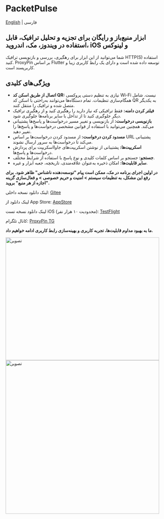 # PacketPulse

[English](README_EN.md) | فارسی

## ابزار منبع‌باز و رایگان برای تجزیه و تحلیل ترافیک، قابل استفاده در ویندوز، مک، اندروید، iOS و لینوکس

شما می‌توانید از این ابزار برای رهگیری، بررسی و بازنویسی ترافیک HTTP(S) استفاده کنید. ProxyPin بر اساس Flutter توسعه داده شده است و دارای یک رابط کاربری زیبا و کاربرپسند است.

## ویژگی‌های کلیدی

* **اتصال از طریق اسکن کد QR:** نیازی به تنظیم دستی پروکسی Wi-Fi نیست. شامل همگام‌سازی تنظیمات. تمام دستگاه‌ها می‌توانند به‌راحتی با اسکن کد QR به یکدیگر متصل شده و ترافیک را منتقل کنند.
* **فیلتر کردن دامنه:** فقط ترافیکی که نیاز دارید را رهگیری کنید و از رهگیری ترافیک دیگر جلوگیری کنید تا از تداخل با سایر برنامه‌ها جلوگیری شود.
* **بازنویسی درخواست:** از بازنویسی و تغییر مسیر درخواست‌ها و پاسخ‌ها پشتیبانی می‌کند. همچنین می‌توانید با استفاده از قوانین مشخصی درخواست‌ها و پاسخ‌ها را تغییر دهید.
* **مسدود کردن درخواست:** از مسدود کردن درخواست‌ها بر اساس URL پشتیبانی می‌کند تا درخواست‌ها به سرور ارسال نشوند.
* **اسکریپت‌ها:** پشتیبانی از نوشتن اسکریپت‌های جاوااسکریپت برای پردازش درخواست‌ها و پاسخ‌ها.
* **جستجو:** جستجو بر اساس کلمات کلیدی و نوع پاسخ با استفاده از شرایط مختلف.
* **سایر قابلیت‌ها:** امکان ذخیره به‌عنوان علاقه‌مندی، تاریخچه، جعبه ابزار و غیره.

**در اولین اجرای برنامه در مک، ممکن است پیام "توسعه‌دهنده ناشناس" ظاهر شود. برای رفع این مشکل، به تنظیمات سیستم > امنیت و حریم خصوصی > و فعال‌سازی گزینه "اجازه از هر منبع" بروید.**

لینک دانلود نسخه داخلی: [Gitee](https://gitee.com/wanghongenpin/network-proxy-flutter/releases)

لینک دانلود از App Store: [AppStore](https://apps.apple.com/app/proxypin/id6450932949)

لینک دانلود نسخه تست iOS (محدودیت ۱۰ هزار نفر): [TestFlight](https://testflight.apple.com/join/gURGH6B4)

کانال تلگرام: [ProxyPin TG](https://t.me/proxypin_tg)

**ما به بهبود مداوم قابلیت‌ها، تجربه کاربری و بهینه‌سازی رابط کاربری ادامه خواهیم داد.**

<img alt="تصویر" width="500px" height="400px" src="https://github.com/wanghongenpin/network-proxy-flutter/assets/24794200/67a2feb1-f1c3-4c0c-8737-5abe62c34794"> <img alt="تصویر" height="500px" src="https://github.com/wanghongenpin/network_proxy_flutter/assets/24794200/1bb4b1ec-ec5c-44a7-add7-f0f94c8765b9">
